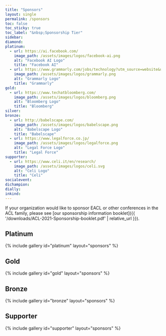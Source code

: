 ```yaml
---
title: "Sponsors"
layout: single
permalink: /sponsors
toc: false
toc_sticky: true
toc_label: "&nbsp;Sponsorship Tier"
sidebar:
diamond:
platinum:
  - url: https://ai.facebook.com/
    image_path: /assets/images/logos/facebook-ai.png
    alt: "Facebook AI Logo"
    title: "Facebook AI"
  - url: https://www.grammarly.com/jobs/technology?utm_source=website&utm_medium=logo&utm_campaign=eacl_sponsors
    image_path: /assets/images/logos/grammarly.png
    alt: "Grammarly Logo"
    title: "Grammarly"
gold:
  - url: https://www.techatbloomberg.com/
    image_path: /assets/images/logos/bloomberg.png
    alt: "Bloomberg Logo"
    title: "Bloomberg"
silver:
bronze:
  - url: http://babelscape.com/
    image_path: /assets/images/logos/babelscape.png
    alt: "Babelscape Logo"
    title: "Babelscape"
  - url: https://www.legalforce.co.jp/
    image_path: /assets/images/logos/legalforce.png
    alt: "Legal Force Logo"
    title: "Legal Force"
supporter:
  - url: https://www.celi.it/en/research/
    image_path: /assets/images/logos/celi.svg
    alt: "Celi Logo"
    title: "Celi"
socialevent:
dichampion:
dially:
inkind:
---
```


If your organization would like to sponsor EACL or other conferences in the ACL family, please see [our sponsorship information booklet]({{ '/downloads/ACL-2021-Sponsorship-booklet.pdf' | relative_url }}).

## Platinum

{% include gallery id="platinum" layout="sponsors" %}

## Gold

{% include gallery id="gold" layout="sponsors" %}

## Bronze

{% include gallery id="bronze" layout="sponsors" %}

## Supporter

{% include gallery id="supporter" layout="sponsors" %}